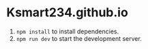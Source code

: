 # Ksmart234.github.io

1. `npm install` to install dependencies.  
2. `npm run dev` to start the development server.
